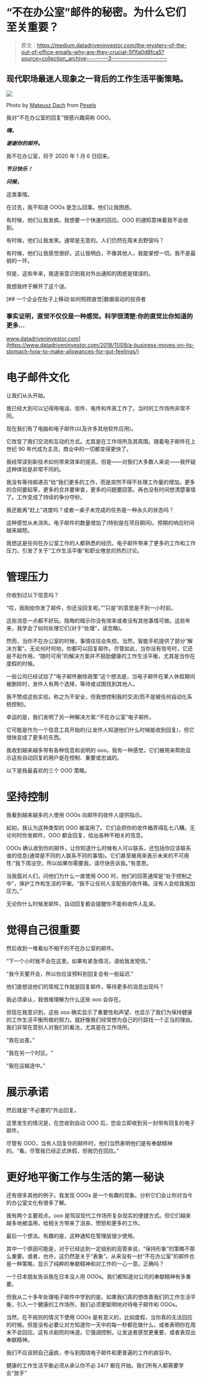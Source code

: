 # “不在办公室”邮件的秘密。为什么它们至关重要？

> 原文：<https://medium.datadriveninvestor.com/the-mystery-of-the-out-of-office-emails-why-are-they-crucial-5f1fa0d8fca5?source=collection_archive---------3----------------------->

## 现代职场最迷人现象之一背后的工作生活平衡策略。

![](img/2c4624da33c16ef85efeacfdb0488b54.png)

Photo by [Mateusz Dach](https://www.pexels.com/@mateusz-dach-99805?utm_content=attributionCopyText&utm_medium=referral&utm_source=pexels) from [Pexels](https://www.pexels.com/photo/pair-of-red-and-white-low-top-sneakers-914929/?utm_content=attributionCopyText&utm_medium=referral&utm_source=pexels)

我对“不在办公室的回复”很感兴趣简称 OOO。

***嗨，***

***谢谢你的邮件。***

我不在办公室，将于 2020 年 1 月 6 日回来。

***节日快乐！***

***问候，***

这类事情。

在过去，我不知道 OOOs 是怎么回事。他们让我困惑。

有时候，他们让我发疯。我想要一个快速的回应。OOO 的通知意味着我不会收到。

有时候，他们让我发笑。通常是无意的。人们仍然在周末去野营吗？

有时候，他们让我感觉很好。这让我明白，不像其他人，我能掌控一切。我不是最弱的一环。

但是，这些年来，我逐渐意识到我对外出通知的困惑是错误的。

我想我终于解开了这个谜。

[](https://www.datadriveninvestor.com/2018/11/09/a-business-moves-on-its-stomach-how-to-make-allowances-for-gut-feelings/) [## 一个企业在肚子上移动:如何照顾直觉|数据驱动的投资者

### 事实证明，直觉不仅仅是一种感觉。科学很清楚:你的直觉比你知道的更多…

www.datadriveninvestor.com](https://www.datadriveninvestor.com/2018/11/09/a-business-moves-on-its-stomach-how-to-make-allowances-for-gut-feelings/) 

# 电子邮件文化

让我们从头开始。

我已经大到可以记得用电话、信件、电传和传真工作了。当时的工作场所非常不同。

现在我们有了电脑和电子邮件(以及许多其他软件应用)。

它改变了我们交流和互动的方式。尤其是在工作场所及其周围。随着电子邮件在上世纪 90 年代成为主流，商业中的一切都变得更快了。

我经常读到新技术如何带来效率的提高，但是——对我们大多数人来说——我怀疑这种体验是非常不同的。

我没有等待邮递员“给”我们更多的工作，而是突然不得不处理工作量的增加。更多的合同要起草，更多的合并要审查，更多的问题要回答。再也没有时间想清楚事情了。工作变成了持续的争分夺秒。

我还能再“赶上”进度吗？或者一桌子未完成的任务是一种永久的状态吗？

这种感觉从未消失。电子邮件的数量增加了(特别是在项目期间)。预期的响应时间越来越短。

我想这是任何在办公室工作的人都熟悉的经历。电子邮件带来了更多的工作和工作压力。引发了关于“工作生活平衡”和职业倦怠的热烈讨论。

# 管理压力

你收到过以下信息吗？

“哎，我刚给你发了邮件，你还没回复呢。”“只是”的意思是不到一小时前。

这些消息一点都不好玩。隐晦的暗示你没有效率或者没有其他事情可做。这些年来，我学会了如何处理它们(对于“处理”，读忽略)。

然而，当你不在办公室的时候，事情往往会失控。当然，智能手机提供了部分“解决方案”。无论何时何地，你都可以回复邮件。尽管如此，当你没有信号时，它还是不起作用。“随时可用”的解决方案并不鼓励健康的工作生活平衡，尤其是当你在度假的时候。

一些公司已经试验了“电子邮件删除政策”这个想法是，当电子邮件在某人休假期间被删除时，发件人有两个选择，等待或试图找到其他人。

我不赞成这些实验。称之为不安全，但我想控制我的交流(而不是被任何自动化系统控制)。

幸运的是，我们发明了另一种解决方案:“不在办公室”电子邮件。

它可能是作为一个信息工具开始的(让发件人知道他们什么时候能收到回复)，但它很快变成了更多的东西。

我收到越来越多带有各种信息和说明的 ooo。我有一种感觉，它们被用来帮助显示这些自动回复的用户是在控制、重要或忠诚的。

以下是我最喜欢的三个 OOO 策略。

# 坚持控制

我看到越来越多的人使用 OOOs 向邮件的收件人提供指示。

起初，我认为这种类型的 OOO 被滥用了。它们会把你的收件箱弄得乱七八糟。无论何时你发邮件，OOO 都会回复，给出各种不相关的信息。

OOOs 确认收到你的邮件，让你知道什么时候有人可以联系，还包括你应该联系谁的信息(通常是不同的人联系不同的事情)。它们甚至被用来表示未来的不可用性:“我下周没空，所以如果你需要我，请尽快告诉我。”有意思。

当我面对人们，问他们为什么一直使用 OOO 时，他们的回答通常是“处于控制之中”，保护工作和生活的平衡。“我不让任何人支配我的收件箱。没有人会给我施加压力。”

无论你什么时候发邮件，自动回复都会提醒你不能和收件人乱来。

# 觉得自己很重要

然后收到一堆看似不相干的不在办公室的邮件。

“下一个小时我不会在这里。如果有紧急情况，请给我发短信。”

"我今天要开会，所以你应该预料到回复会有一些延迟."

他们是想说他们的常规工作就是回复邮件，等待更多的消息出现吗？

我必须承认，我很难理解为什么这些 ooo 会存在。

但现在我意识到，这些 ooo 确实显示了重要性和声望，也显示了我们为保持健康的工作生活平衡所做的努力。就好像我们经常想为自己的行踪找一个正当的理由。我们非常在意别人对我们的看法，尤其是在工作场所。

“我在出差。”

"我在另一个时区。"

“我在运输途中。”

# 展示承诺

然后就是“不必要的”外出回复。

这里发生的情况是，在您收到自动 OOO 后，您会立即收到另一封带有回复的电子邮件。

尽管有 OOO，当有人回复你的邮件时，他们当然表明他们是有奉献精神的。“看。尽管我已经正式休假，但我仍在回应。”

# 更好地平衡工作与生活的第一秘诀

还有很多其他的例子。我发现 OOOs 是一个有趣的现象。分析它们会让你对当今的办公室文化有很多了解。

我有两个主要观点。ooo 是驾驭现代工作场所复杂现实的便捷方式。但它们越来越多地被滥用，给相关方带来了沮丧、愤怒和更多的工作。

最后一个想法。有趣的是，这种通知在管理层很少使用。

其中一个原因可能是，对于已经达到一定级别的高管来说，“保持形象”的策略不那么重要。或者，也许，这仍然是关于“表象”。从来没有一封“不在办公室”的邮件也是一种策略，显示了纯粹的奉献精神和对工作的一心一意。正确吗？

一个日本朋友告诉我在日本没人用 OOOs。我们都知道对公司的奉献精神有多重要。

但我从二十多年处理电子邮件中学到的是，如果我们真的想改善我们的工作生活平衡，引入一个健康的工作场所，我们必须更聪明地对待电子邮件和 OOOs。

当然，在不规则的情况下使用 OOOs 是有意义的，比如度假，当你真的无法回应的时候。但是没有必要让对方知道你一天中的每一秒都在做什么，或者表明你在周末不会回应。这有点剧院的味道。它强调控制，让发送者感觉更重要，或者表现出奉献精神。

我们不应该把自己逼疯，参与到围绕电子邮件和更普遍的工作的疯狂中。

健康的工作生活平衡必须从承认你不必 24/7 都在开始。我们所有人都需要学会“放手”